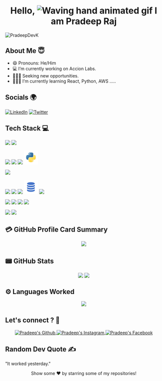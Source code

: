 <h1 align="center"> Hello, <img src="https://raw.githubusercontent.com/nixin72/nixin72/master/wave.gif" 
         alt="Waving hand animated gif"
         height="45"
         width="45" /> I am Pradeep Raj </h1>

<p align="left"> <img src="https://komarev.com/ghpvc/?username=PradeepDevK&label=Views&color=blue&style=plastic&style=for-the-badge" alt="PradeepDevK" /> </p>

## About Me 😇

- 😄 Pronouns: He/Him
- 💻 I’m currently working on Accion Labs.
- 👨🏻‍💼 Seeking new opportunities.
- 👩🏻‍💻 I’m currently learning React, Python, AWS .....

## Socials 🌍

[![LinkedIn](https://img.shields.io/badge/LinkedIn-0077B5?style=for-the-badge&logo=linkedin&logoColor=white)](https://www.linkedin.com/in/pradeep-raj-252a4750/) [![Twitter](https://img.shields.io/twitter/follow/pradeepjack555?logo=Twitter&style=for-the-badge)](https://twitter.com/pradeepjack555)

## Tech Stack 💻

 <!--FrontEnd-->
 <code><img height="45" src="https://user-images.githubusercontent.com/25181517/192158954-f88b5814-d510-4564-b285-dff7d6400dad.png"></code><!--HTML-->
 <code><img height="45" src="https://user-images.githubusercontent.com/25181517/183898674-75a4a1b1-f960-4ea9-abcb-637170a00a75.png"></code><!--CSS-->
 <br/>
 
 <!--BackEnd-->
 <code><img height="45" src="https://user-images.githubusercontent.com/25181517/117447155-6a868a00-af3d-11eb-9cfe-245df15c9f3f.png"></code><!--JS-->
 <code><img height="45" src="https://user-images.githubusercontent.com/25181517/183568594-85e280a7-0d7e-4d1a-9028-c8c2209e073c.png"></code><!--NodeJS-->
 <code><img height="45" src="https://user-images.githubusercontent.com/25181517/183859966-a3462d8d-1bc7-4880-b353-e2cbed900ed6.png"></code><!--Express-->
 <code><img height="45" src="https://raw.githubusercontent.com/github/explore/80688e429a7d4ef2fca1e82350fe8e3517d3494d/topics/python/python.png"></code><!--Python-->
 <br/>
 
 <!--Communication-->
 <code><img height="45" src="https://user-images.githubusercontent.com/25181517/192107858-fe19f043-c502-4009-8c47-476fc89718ad.png"></code><!--RestService-->
 <br/>
 <!--DB-->
 <code><img height="45" src="https://user-images.githubusercontent.com/25181517/183896128-ec99105a-ec1a-4d85-b08b-1aa1620b2046.png"></code><!--MySql-->
 <code><img height="45" src="https://user-images.githubusercontent.com/25181517/182884177-d48a8579-2cd0-447a-b9a6-ffc7cb02560e.png"></code> <!--MongoDB-->
 <code><img height="45" src="https://user-images.githubusercontent.com/25181517/117208740-bfb78400-adf5-11eb-97bb-09072b6bedfc.png"></code><!--PostgresSql-->
 <code><img height="45" src="https://raw.githubusercontent.com/github/explore/80688e429a7d4ef2fca1e82350fe8e3517d3494d/topics/sql/sql.png"></code><!--Sql-->
 <code><img height="45" src="https://user-images.githubusercontent.com/25181517/182884894-d3fa6ee0-f2b4-4960-9961-64740f533f2a.png"></code><!--Redis-->
 <br/>
 
 <!--Tools-->
 <code><img height="45" src="https://user-images.githubusercontent.com/25181517/192108891-d86b6220-e232-423a-bf5f-90903e6887c3.png"></code><!--VS-->
 <code><img height="45" src="https://user-images.githubusercontent.com/25181517/190887576-6653f877-8439-4521-82f3-403086ead892.png"></code><!--Sublime-->
 <code><img height="45" src="https://user-images.githubusercontent.com/25181517/192109061-e138ca71-337c-4019-8d42-4792fdaa7128.png"></code><!--PostMan-->
 <code><img height="45" src="https://user-images.githubusercontent.com/25181517/183912952-83784e94-629d-4c34-a961-ae2ae795b662.png"></code><!--Jira-->
 <br/>
 
 <!--Version Control-->
 <code><img height="45" src="https://user-images.githubusercontent.com/25181517/192108374-8da61ba1-99ec-41d7-80b8-fb2f7c0a4948.png"></code><!--Github-->
 <code><img height="45" src="https://user-images.githubusercontent.com/25181517/192108376-c675d39b-90f6-4073-bde6-5a9291644657.png"></code><!--Gitlab-->
 <br/>

## 💳 GitHub Profile Card Summary
<p align="center">
  <img src="https://github-profile-summary-cards.vercel.app/api/cards/profile-details?username=PradeepDevK&theme=react"/>
</p>

## 📟 GitHub Stats
<p align="center">
	<img width="48%" src="https://github-readme-stats-sigma-five.vercel.app/api?username=PradeepDevK&show_icons=true&theme=react" />
	<img width="48%" src="https://github-readme-streak-stats.herokuapp.com/?user=PradeepDevK&theme=react" />
</p>

## ⚙️ Languages Worked
<p align="center">
	<img width="30%" src="https://github-readme-stats.vercel.app/api/top-langs/?username=PradeepDevK&theme=react" />
</p>
  
## Let's connect ? 🤝

<p align="center">
	<a href="https://github.com/PradeepDevK">
	  	<img align="center" alt="Pradeep's Github" width="22px" src="https://cdn.jsdelivr.net/npm/simple-icons@v3/icons/github.svg" />
	</a>
	<a href="https://www.instagram.com/pradeep_raj_k/?hl=en">
		  <img align="center" alt="Pradeep's Instagram" width="22px" src="https://cdn.jsdelivr.net/npm/simple-icons@v3/icons/instagram.svg" />
	</a>
	<a href="https://www.facebook.com/pradeep.raj.710/">
	  	<img align="center" alt="Pradeep's Facebook" width="22px" src="https://cdn.jsdelivr.net/npm/simple-icons@v3/icons/facebook.svg" />
	</a>
</p>

## Random Dev Quote ✍️

<p>
	"It worked yesterday."
</p">

<p align="center">
	Show some ❤️ by starring some of my repositories!
</p>
